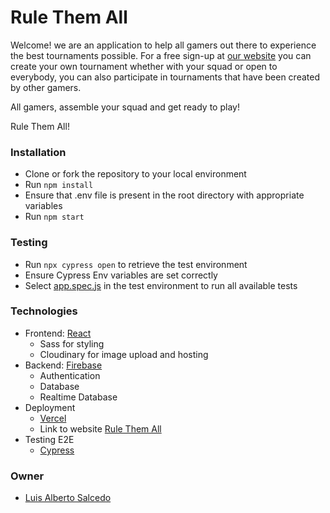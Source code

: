 # Rule Them All
Welcome! we are an application to help all gamers out there to experience the best tournaments possible. For a free sign-up at [our website](https://rulethemall.vercel.app/) you can create your own tournament whether with your squad or open to everybody, you can also participate in tournaments that have been created by other gamers.

All gamers, assemble your squad and get ready to play!

Rule Them All!

### Installation
- Clone or fork the repository to your local environment
- Run `npm install`
- Ensure that .env file is present in the root directory with appropriate variables
- Run `npm start`

### Testing
- Run `npx cypress open` to retrieve the test environment
- Ensure Cypress Env variables are set correctly
- Select [app.spec.js](./cypress/integration/app.spec.js) in the test environment to run all available tests

### Technologies
- Frontend: [React](https://reactjs.org/)
  - Sass for styling
  - Cloudinary for image upload and hosting
- Backend: [Firebase](https://firebase.google.com/)
  - Authentication
  - Database
  - Realtime Database
- Deployment
  - [Vercel](https://vercel.com/)
  - Link to website [Rule Them All](https://rulethemall.vercel.app/)
- Testing E2E
  - [Cypress](https://www.cypress.io/)

### Owner
- [Luis Alberto Salcedo](https://github.com/Luis-S-S)
